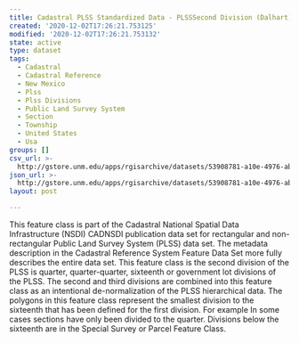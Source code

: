 ```yaml
---
title: Cadastral PLSS Standardized Data - PLSSSecond Division (Dalhart) - Version 1.1
created: '2020-12-02T17:26:21.753125'
modified: '2020-12-02T17:26:21.753132'
state: active
type: dataset
tags:
  - Cadastral
  - Cadastral Reference
  - New Mexico
  - Plss
  - Plss Divisions
  - Public Land Survey System
  - Section
  - Township
  - United States
  - Usa
groups: []
csv_url: >-
  http://gstore.unm.edu/apps/rgisarchive/datasets/53908781-a10e-4976-ab7b-076c15df5641/PLSSSecond_Division_DALHART.derived.csv
json_url: >-
  http://gstore.unm.edu/apps/rgisarchive/datasets/53908781-a10e-4976-ab7b-076c15df5641/PLSSSecond_Division_DALHART.derived.json
layout: post

---
```

 This feature class is part of the Cadastral National Spatial Data
                Infrastructure (NSDI) CADNSDI publication data set for rectangular and
                non-rectangular Public Land Survey System (PLSS) data set. The metadata description
                in the Cadastral Reference System Feature Data Set more fully describes the entire
                data set. This feature class is the second division of the PLSS is quarter,
                quarter-quarter, sixteenth or government lot divisions of the PLSS. The second and
                third divisions are combined into this feature class as an intentional
                de-normalization of the PLSS hierarchical data. The polygons in this feature class
                represent the smallest division to the sixteenth that has been defined for the first
                division. For example In some cases sections have only been divided to the quarter.
                Divisions below the sixteenth are in the Special Survey or Parcel Feature Class. 
